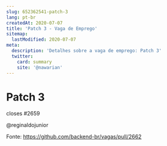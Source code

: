 ```yaml
---
slug: 652362541-patch-3
lang: pt-br
createdAt: 2020-07-07
title: 'Patch 3 - Vaga de Emprego'
sitemap:
  lastModified: 2020-07-07
meta:
  description: 'Detalhes sobre a vaga de emprego: Patch 3'
  twitter:
    card: summary
    site: '@nawarian'
---
```


# Patch 3

closes #2659

@reginaldojunior 

Fonte: https://github.com/backend-br/vagas/pull/2662